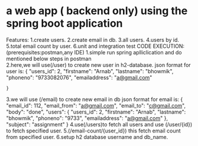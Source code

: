 # a web app ( backend only) using the spring boot application

Features:
1.create users.
2.create email in db.
3.all users.
4.users by id.
5.total email count by user.
6.unit and integration test
CODE EXECUTION:(prerequisites:postman,any IDE)
1.simple run spring aplliclication and do mentioned  below steps in postman   
2.here,we will use(/user) to create new user in h2-database.
json format for user is:
 {
        "users_id": 2,
        "firstname": "Arnab",
        "lastname": "bhowmik",
        "phoneno": "9733082076",
        "emailaddress": "a@gmail.com"
        
    }
3.we will use (/email) to create new email in db
json format for email is:
{
        "email_id": 112,
        "email_from": "a@gmail.com",
        "email_to": "c@gmail.com",
        "body": "done",
        "users": {
            "users_id": 2,
            "firstname": "Arnab",
            "lastname": "bhowmik",
            "phoneno": "9733",
            "emailaddress": "a@gmail.com"
        },
        "subject": "assignment"
    }
4.use(/users)to fetch all users and use (/user/{id}) to fetch specified user.
5.(/email-count/{user_id}) this fetch email count from specified user.
6.setup  h2 database username and db_name.



